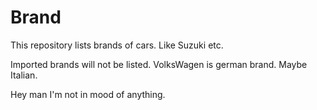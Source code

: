 # Brand
This repository lists brands of cars.
Like Suzuki etc.

Imported brands will not be listed.
VolksWagen is german brand. Maybe Italian.

Hey man I'm not in mood of anything.